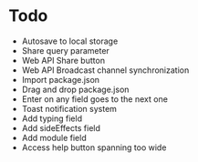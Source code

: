 # Todo

- Autosave to local storage
- Share query parameter
- Web API Share button
- Web API Broadcast channel synchronization
- Import package.json
- Drag and drop package.json
- Enter on any field goes to the next one
- Toast notification system
- Add typing field
- Add sideEffects field
- Add module field
- Access help button spanning too wide
